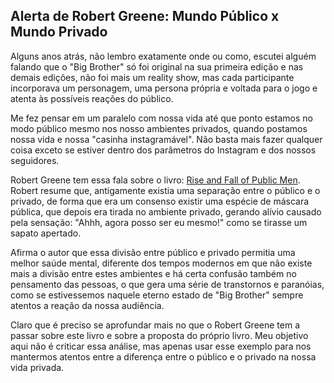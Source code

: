 ## Alerta de Robert Greene: Mundo Público x Mundo Privado

Alguns anos atrás, não lembro exatamente onde ou como, escutei alguém falando que o "Big Brother" só foi original na sua primeira edição e nas demais edições, não foi mais um reality show, mas cada participante incorporava um personagem, uma persona própria e voltada para o jogo e atenta às possíveis reações do público.

Me fez pensar em um paralelo com nossa vida até que ponto estamos no modo público mesmo nos nosso ambientes privados, quando postamos nossa vida e nossa "casinha instagramável". Não basta mais fazer qualquer coisa exceto se estiver dentro dos parâmetros do Instagram e dos nossos seguidores.

Robert Greene tem essa fala sobre o livro: [Rise and Fall of Public Men](https://www.youtube.com/watch?v=vvvp06LDRbA). Robert resume que, antigamente existia uma separação entre o público e o privado, de forma que era um consenso existir uma espécie de máscara pública, que depois era tirada no ambiente privado, gerando alívio causado pela sensação: "Ahhh, agora posso ser eu mesmo!" como se tirasse um sapato apertado.

Afirma o autor que essa divisão entre público e privado permitia uma melhor saúde mental, diferente dos tempos modernos em que não existe mais a divisão entre estes ambientes e há certa confusão também no pensamento das pessoas, o que gera uma série de transtornos e paranóias, como se estivessemos naquele eterno estado de "Big Brother" sempre atentos a reação da nossa audiência.

Claro que é preciso se aprofundar mais no que o Robert Greene tem a passar sobre este livro e sobre a proposta do próprio livro. Meu objetivo aqui não é criticar essa análise, mas apenas usar esse exemplo para nos mantermos atentos entre a diferença entre o público e o privado na nossa vida privada.
